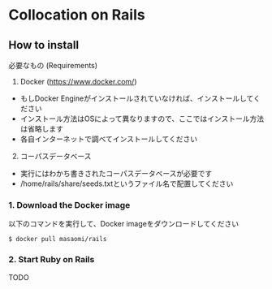 # Collocation on Rails

## How to install

必要なもの (Requirements)
1. Docker (https://www.docker.com/)
 * もしDocker Engineがインストールされていなければ、インストールしてください
 * インストール方法はOSによって異なりますので、ここではインストール方法は省略します
 * 各自インターネットで調べてインストールしてください
2. コーパスデータベース
 * 実行にはわかち書きされたコーパスデータベースが必要です
 * /home/rails/share/seeds.txtというファイル名で配置してください

### 1. Download the Docker image

以下のコマンドを実行して、Docker imageをダウンロードしてください
```
$ docker pull masaomi/rails
```

### 2. Start Ruby on Rails

TODO


